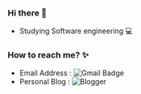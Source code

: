 ### Hi there 👋
 - Studying Software engineering :computer:


### How to reach me? :sparkles:
 - Email Address : ![Gmail Badge](https://img.shields.io/badge/Gmail-d14836?style=flat-square&logo=Gmail&logoColor=white&link=mailto:brightdev.bs@gmail.com)
 - Personal Blog : ![Blogger](https://img.shields.io/badge/Blog-blue?style=flat-square&logo=Blogger&logoColor=Blue&link=https://brightmango.tistory.com/manage)

